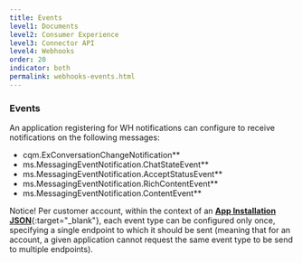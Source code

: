 ```yaml
---
title: Events
level1: Documents
level2: Consumer Experience
level3: Connector API
level4: Webhooks
order: 20
indicator: both
permalink: webhooks-events.html
---
```


### Events

An application registering for WH notifications can configure to receive notifications on the following messages:

  * cqm.ExConversationChangeNotification**
  * ms.MessagingEventNotification.ChatStateEvent**
  * ms.MessagingEventNotification.AcceptStatusEvent**
  * ms.MessagingEventNotification.RichContentEvent**
  * ms.MessagingEventNotification.ContentEvent**

Notice! Per customer account, within the context of an [**App Installation JSON**](AppInstallJSON.html){:target="_blank"}, each event type can be configured only once, specifying a single endpoint to which it should be sent (meaning that for an account, a given application cannot request the same event type to be send to multiple endpoints). 
